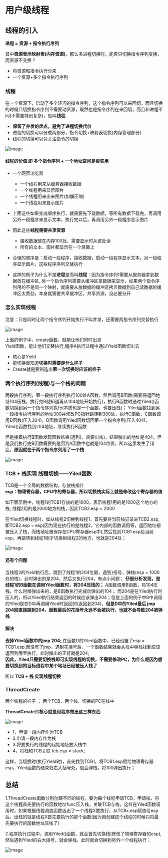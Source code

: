 # 用户级线程  


## 线程的引入  

**进程 = 资源 + 指令执行序列**  

其中**资源表示映射表(内存资源)**，那么多进程切换时，能否只切换指令序列变换，而资源不变换？  
* 将资源和指令执行分来  
* 一个资源+多个指令执行序列  

### 线程  

在一个资源下，启动了多个轻巧的指令序列，这个指令序列可以来回切，而且切换的时候只切换指令序列不需要动资源，既然也是指令序列在来回切，而且和进程不同(不需要特别复杂)，就叫**线程**

* **保留了并发的优点，避免了进程切换代价**  
* 进程的切换可以分成两部分，指令切换+映射表切换(内存管理部分)  
* 线程的切换可以只关注指令的切换  

![image](https://user-images.githubusercontent.com/58176267/156487067-cb07e0f7-bbcd-4587-8a2d-9dcce081df1a.png)


#### 线程的价值 即 多个指令序列 + 一个地址空间是否实用  

* 一个网页浏览器  
    * 一个线程用来从服务器接收数据  
    * 一个线程用来显示图片  
    * 一个线程用来出来图片(如解压缩)  
    * 一个线程用来显示图片  

* 上面这些如果变成顺序执行，就需要先下载数据，等所有数据下载完，再调用另外一段程序来显示文本，执行完以后，再调用另外一段程序显示图片  
* 因此这些**线程需要共享资源**
    * 接收数据放在内存100处，需要显示时从该处读  
    * 所有的文本、图片都显示在一个屏幕上  
* 合理的顺序是：启动一段程序，接收数据，启动一段程序显示文本，另一段程序显示图片，这些程序序列交替执行  
* 这样的例子为什么不是**进程**是而叫**线程**：因为指令序列1需要从服务器拿到数据放在缓冲区, 另一个指令序列需要从缓冲区拿数据来显示，如果两个指令序列用的不是同一个映射，就需要从放数据的缓冲区拷贝数据到自己读数据的缓冲区太费劲，本身就需要共享缓冲区，共享资源，没必要分开  


### 怎么实现线程  

注意：只是同时让两个指令序列开始执行不叫并发，还需要两指令序列交替执行  

![image](https://user-images.githubusercontent.com/58176267/156489305-3418c7b4-7bbc-4503-b48d-301da8181ca9.png)


上面的例子中，create函数，就能让他们同时出发  
Yield函数，能让他们交替执行,程序A执行过程中通过Yield函数切出去  

* 核心是Yield
* 能切换就知道**切换时需要是什么样子**  
* Create就是要制造出**第一次切换时应该的样子**

### 两个执行序列(线程)与一个栈的问题  

两段执行序列，第一段执行序列执行100处A函数，然后调用B函数(需要将返回地址104压栈，执行完B就知道再从104地址开始执行)，执行B函数时通过Yiled()函数切换到另一个指令序列执行(本质也是一个函数，也要压栈)；  Yiled函数找到另一段指令执行序列的地址300并修改PC指针跳转到300处，执行C函数，C函数调用D函数(压入304)，D函数调用Yiled函数切回第一个指令序列(压入404)，Yiled()函数找到204地址，继续执行B函数  

但是接着执行B函数发现函数结束(遇到}，需要出栈)，结果弹出的地址是404，但是我们执行完B函数需要的是回到A函数中也就是104位置，所以这里发生了错乱，**原因就在于两个指令序列用了一个栈**  

![image](https://user-images.githubusercontent.com/58176267/156490334-c90353dc-56fd-43e6-8463-83d71ede5dd3.png)

### TCB + 栈实现 线程切换——Yiled函数  

TCB是一个全局的数据结构，存放栈指针  
**esp：物理寄存器，CPU中的寄存器，所以切换栈实际上就是修改这个寄存器的值**

如下面示例中，线程1的TCB1存放的是1000，表示线程1用的是1000这个地方的栈; 线程2用的是2000地方的栈，因此TCB2.esp = 2000  

在Yiled切换线程时，如从线程2切换到线程1，首先要将当前栈记录进TCB2.esp,即TCB2.esp = esp(因为现在执行的是线程2，它内部的函数调用等，返回地址都被压入了栈，而栈地址被保存在CPU寄存器esp中),然后找到TCB1.esp给当前esp，再跳转到线程1刚才切换到线程2的地方，也就是204处；

![image](https://user-images.githubusercontent.com/58176267/156496526-bc6d0875-c276-46a2-8d3f-18ce58d9c033.png)

#### 还有个问题

当线程2的Yield执行后，跳到了线程1的204位置，遇到}括号，弹栈(esp = 1000处的栈)，此时弹出的是204，然后又执行204，有点小问题； **仔细分析发现，是线程1的B函数在调用Yiled函数时，将204压栈的；** A函数调用B函数，将104压栈，什么时候弹出来的，是B函数执行完成后弹出的104； 而204是在Yiled执行时压入的，所以Yiled执行结束返回的时候应该弹出204；但是上面的例子中B中调用的Yiled是在D中再调用Yiled时返回的(返回到204)，**但是D中的Yiled最后 jmp 204回直接跳到204，函数最后的花括号永远不会被执行，也就不会导致204被弹栈**  

#### 解决  

**去掉Yiled函数中的jmp 204;**,在函数D的Yiled函数中，已经设置了esp = TCB1.esp,而没有了jmp，遇到花括号后，一个函数结束就会从栈中弹栈找到应该返回到哪里执行，此时弹出的正好就是204;  
**因此，Yiled只需要切换栈即可实现线程的切换，不需要修改PC，为什么呢因为想要切换到的目标线程中某个地址已经被压入栈了**

所以 **TCB + 栈 实现线程切换**

### ThreadCreate
两个线程的样子 ： 两个TCB、两个栈、切换的PC在栈中  

**ThreadCreate**的**核心就是用程序做出这三样东西**    

![image](https://user-images.githubusercontent.com/58176267/156498918-ffaf1de2-a3a3-4ff0-8c3f-94b21abe60d8.png)


* 1，申请一段内存作为TCB  
* 2.申请一段内存作为栈  
* 3.将要执行的线程的起始地址放入栈中  
* 4，将栈和TCB关联  tcb.esp = stack;

这样，当切换时(执行Yield时)，首先找到TCB1，将TCB1.esp赋给物理寄存器esp，Yiled函数的结束处右大括号处，就会弹栈，将100弹出执行；


## 总结  

1.ThreadCreate函数分别创建不同的线程，要为每个线程申请TCB，申请栈，将这个线程首先要执行的函数地址func压入栈，关联TCB与栈，这样在Yiled函数调用时，如果根据线程调度函数选出了一个线程X要执行，从TCBx.esp赋值给esp后，出栈的就是线程X首先要执行的那个函数(因为刚创建这个线程的时候只将最先要执行的函数地址压栈了)  

2.程序执行过程中，调用Yiled()函数，就会首先切换栈(修改了物理寄存器的esp),然后遇到Yiled的右大括号，就会弹栈，此时就会切换到另外一个线程执行；  

![image](https://user-images.githubusercontent.com/58176267/156499995-95e23fb8-e964-4522-9711-c7656a251a7b.png)


